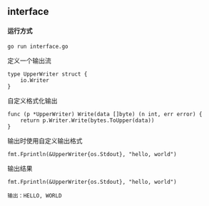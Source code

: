## interface

#### 运行方式

`go run interface.go`

定义一个输出流

```
type UpperWriter struct {
	io.Writer
}
```

自定义格式化输出

```
func (p *UpperWriter) Write(data []byte) (n int, err error) {
	return p.Writer.Write(bytes.ToUpper(data))
}
```

输出时使用自定义输出格式

```
fmt.Fprintln(&UpperWriter{os.Stdout}, "hello, world")
```

输出结果

```
fmt.Fprintln(&UpperWriter{os.Stdout}, "hello, world")

输出：HELLO, WORLD
```


